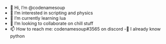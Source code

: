 - 👋 Hi, I’m @codenamesoup
- 👀 I’m interested in scripting and physics
- 🌱 I’m currently learning lua
- 💞️ I’m looking to collaborate on chill stuff
- 📫 How to reach me: codenamesoup#3565 on discord
-🧠 I already know python
<!---
codenamesoup/codenamesoup is a ✨ special ✨ repository because its `README.md` (this file) appears on your GitHub profile.
You can click the Preview link to take a look at your changes.
--->
